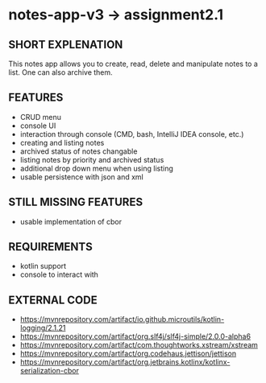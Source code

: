# notes-app-v3 -> assignment2.1
## SHORT EXPLENATION
This notes app allows you to create, read, delete and manipulate notes to a list. One can also archive them. 
## FEATURES
- CRUD menu
- console UI
- interaction through console (CMD, bash, IntelliJ IDEA console, etc.)
- creating and listing notes
- archived status of notes changable
- listing notes by priority and archived status
- additional drop down menu when using listing
- usable persistence with json and xml
## STILL MISSING FEATURES
- usable implementation of cbor
## REQUIREMENTS
- kotlin support
- console to interact with
## EXTERNAL CODE
- https://mvnrepository.com/artifact/io.github.microutils/kotlin-logging/2.1.21
- https://mvnrepository.com/artifact/org.slf4j/slf4j-simple/2.0.0-alpha6
- https://mvnrepository.com/artifact/com.thoughtworks.xstream/xstream
- https://mvnrepository.com/artifact/org.codehaus.jettison/jettison
- https://mvnrepository.com/artifact/org.jetbrains.kotlinx/kotlinx-serialization-cbor
